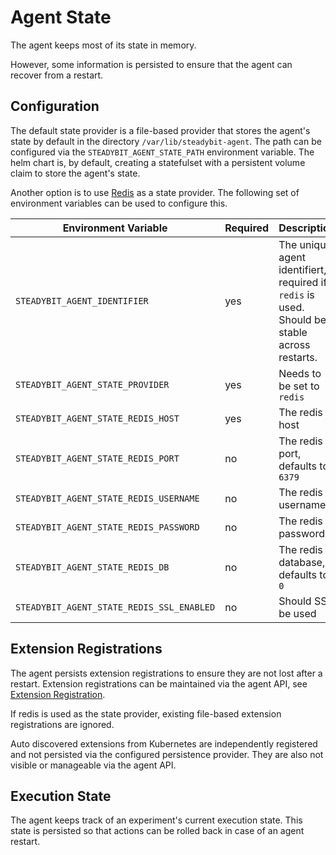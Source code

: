 # Agent State

The agent keeps most of its state in memory.

However, some information is persisted to ensure that the agent can recover from a restart.

## Configuration

The default state provider is a file-based provider that stores the agent's state by default in the directory `/var/lib/steadybit-agent`.
The path can be configured via the `STEADYBIT_AGENT_STATE_PATH` environment variable. The helm chart is, by default, creating a statefulset with a persistent
volume claim to store the agent's state.

Another option is to use [Redis](https://redis.io/) as a state provider. The following set of environment variables can be used to configure this.

| Environment Variable                      | Required | Description                                                                                  |
|-------------------------------------------|----------|----------------------------------------------------------------------------------------------|
| `STEADYBIT_AGENT_IDENTIFIER`              | yes      | The unique agent identifiert, required if `redis` is used. Should be stable across restarts. |
| `STEADYBIT_AGENT_STATE_PROVIDER`          | yes      | Needs to be set to `redis`                                                                   |
| `STEADYBIT_AGENT_STATE_REDIS_HOST`        | yes      | The redis host                                                                               |
| `STEADYBIT_AGENT_STATE_REDIS_PORT`        | no       | The redis port, defaults to `6379`                                                           |
| `STEADYBIT_AGENT_STATE_REDIS_USERNAME`    | no       | The redis username                                                                           |
| `STEADYBIT_AGENT_STATE_REDIS_PASSWORD`    | no       | The redis password                                                                           |
| `STEADYBIT_AGENT_STATE_REDIS_DB`          | no       | The redis database, defaults to `0`                                                          |
| `STEADYBIT_AGENT_STATE_REDIS_SSL_ENABLED` | no       | Should SSL be used                                                                           |

## Extension Registrations

The agent persists extension registrations to ensure they are not lost after a restart. Extension registrations can be maintained via the agent API, see [Extension Registration](extension-registration.md). 

If redis is used as the state provider, existing file-based extension registrations are ignored.

Auto discovered extensions from Kubernetes are independently registered and not persisted via the configured persistence provider. They are also not visible or
manageable via the agent API.

## Execution State

The agent keeps track of an experiment's current execution state. This state is persisted so that actions can be rolled back in case of an agent restart.
